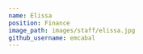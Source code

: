 ```yaml
---
name: Elissa
position: Finance
image_path: images/staff/elissa.jpg
github_username: emcabal
---
```

